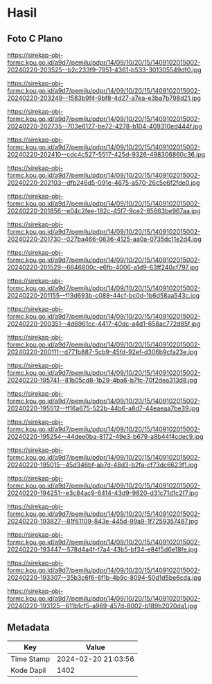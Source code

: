 # Hasil

## Foto C Plano

https://sirekap-obj-formc.kpu.go.id/a9d7/pemilu/pdpr/14/09/10/20/15/1409102015002-20240220-203525--b2c233f9-7951-4361-b533-301305549df0.jpg

https://sirekap-obj-formc.kpu.go.id/a9d7/pemilu/pdpr/14/09/10/20/15/1409102015002-20240220-203249--1583b9f4-9bf8-4d27-a7ea-e3ba7b798d21.jpg

https://sirekap-obj-formc.kpu.go.id/a9d7/pemilu/pdpr/14/09/10/20/15/1409102015002-20240220-202735--703e6127-be72-4278-b104-409310ed444f.jpg

https://sirekap-obj-formc.kpu.go.id/a9d7/pemilu/pdpr/14/09/10/20/15/1409102015002-20240220-202410--cdc4c527-5517-425d-9326-498306860c36.jpg

https://sirekap-obj-formc.kpu.go.id/a9d7/pemilu/pdpr/14/09/10/20/15/1409102015002-20240220-202103--dfb246d5-091e-4675-a570-26c5e6f2fde0.jpg

https://sirekap-obj-formc.kpu.go.id/a9d7/pemilu/pdpr/14/09/10/20/15/1409102015002-20240220-201856--e04c2fee-182c-45f7-9ce2-85663be967aa.jpg

https://sirekap-obj-formc.kpu.go.id/a9d7/pemilu/pdpr/14/09/10/20/15/1409102015002-20240220-201730--027ba466-0636-4125-aa0a-0735dc11e2d4.jpg

https://sirekap-obj-formc.kpu.go.id/a9d7/pemilu/pdpr/14/09/10/20/15/1409102015002-20240220-201529--6646800c-e6fb-4006-a1d9-63ff240cf797.jpg

https://sirekap-obj-formc.kpu.go.id/a9d7/pemilu/pdpr/14/09/10/20/15/1409102015002-20240220-201155--f13d693b-c088-44cf-bc0d-1b6d58aa543c.jpg

https://sirekap-obj-formc.kpu.go.id/a9d7/pemilu/pdpr/14/09/10/20/15/1409102015002-20240220-200351--4d6961cc-4417-40dc-a4d1-658ac772d85f.jpg

https://sirekap-obj-formc.kpu.go.id/a9d7/pemilu/pdpr/14/09/10/20/15/1409102015002-20240220-200111--d771b887-5cb9-45fd-92ef-d306b9cfa23e.jpg

https://sirekap-obj-formc.kpu.go.id/a9d7/pemilu/pdpr/14/09/10/20/15/1409102015002-20240220-195741--81b05cd8-1b29-4ba6-b7fc-70f2dea313d8.jpg

https://sirekap-obj-formc.kpu.go.id/a9d7/pemilu/pdpr/14/09/10/20/15/1409102015002-20240220-195512--ff16a675-522b-44b6-a8d7-44eaeaa7be39.jpg

https://sirekap-obj-formc.kpu.go.id/a9d7/pemilu/pdpr/14/09/10/20/15/1409102015002-20240220-195254--44dee0ba-8172-49e3-b679-a8b44f4cdec9.jpg

https://sirekap-obj-formc.kpu.go.id/a9d7/pemilu/pdpr/14/09/10/20/15/1409102015002-20240220-195015--45d346bf-ab7d-48d3-b2fa-cf73dc6623f1.jpg

https://sirekap-obj-formc.kpu.go.id/a9d7/pemilu/pdpr/14/09/10/20/15/1409102015002-20240220-194251--e3c84ac9-6414-43d9-9820-d31c71d1c2f7.jpg

https://sirekap-obj-formc.kpu.go.id/a9d7/pemilu/pdpr/14/09/10/20/15/1409102015002-20240220-193827--81f61109-843e-445d-99a9-1f7259357487.jpg

https://sirekap-obj-formc.kpu.go.id/a9d7/pemilu/pdpr/14/09/10/20/15/1409102015002-20240220-193447--578d4a4f-f7a4-43b5-bf34-e84f5d6e18fe.jpg

https://sirekap-obj-formc.kpu.go.id/a9d7/pemilu/pdpr/14/09/10/20/15/1409102015002-20240220-193307--35b3c6f6-6f1b-4b9c-8094-50d1d5be6cda.jpg

https://sirekap-obj-formc.kpu.go.id/a9d7/pemilu/pdpr/14/09/10/20/15/1409102015002-20240220-193125--611b1cf5-a969-457d-8002-b189b2020da1.jpg


## Metadata

| Key        | Value               |
| ---------- | ------------------- |
| Time Stamp | 2024-02-20 21:03:56 |
| Kode Dapil | 1402                |



